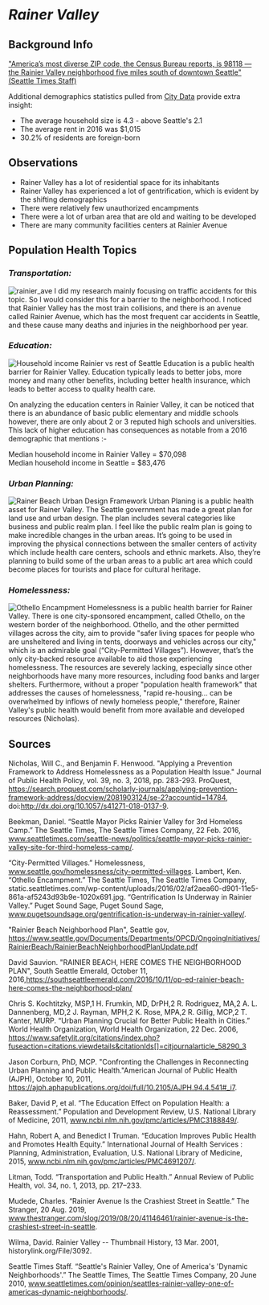 # **_Rainer Valley_**

## **Background Info**
["America’s most diverse ZIP code, the Census Bureau reports, is 98118 — the Rainier Valley neighborhood five miles south of downtown Seattle" (Seattle Times Staff)](https://www.seattletimes.com/opinion/seattles-rainier-valley-one-of-americas-dynamic-neighborhoods/)

Additional demographics statistics pulled from [City Data](https://www.city-data.com/neighborhood/Rainier-Valley-Seattle-WA.html) provide extra insight:
 - The average household size is 4.3 - above Seattle's 2.1
 - The average rent in 2016 was $1,015
 - 30.2% of residents are foreign-born


## **Observations**
- Rainer Valley has a lot of residential space for its inhabitants
- Rainer Valley has experienced a lot of gentrification, which is evident by the shifting demographics
- There were relatively few unauthorized encampments
- There were a lot of urban area that are old and waiting to be developed
- There are many community facilities centers at Rainier Avenue

## **Population Health Topics**
### _Transportation:_
![rainier_ave](https://www.seattle.gov/Images/Departments/SDOT/VisionZero/RainierAfter.png)
I did my research mainly focusing on traffic accidents for this topic. So I would consider this for a barrier to the neighborhood. I noticed that Rainier Valley has the most train collisions, and there is an avenue called Rainier Avenue, which has the most frequent car accidents in Seattle, and these cause many deaths and injuries in the neighborhood per year.

### _Education:_
![Household income Rainier vs rest of Seattle](https://societyhealth.vcu.edu/media/society-health/projects/ehi2/VCU-CSH-EarningsUnemploymentEducation-Outlined.jpg)
Education is a public health barrier for Rainier Valley. Education typically leads to better jobs, more money and many other benefits, including better health insurance, which leads to better access to quality health care.

On analyzing the education centers in Rainier Valley, it can be noticed that there is an abundance of basic public elementary and middle schools however, there are only about 2 or 3 reputed high schools and universities.
This lack of higher education has consequences as notable from a 2016 demographic that mentions :-

Median household income in Rainier Valley = $70,098<br>
Median household income in Seattle = $83,476


### _Urban Planning:_
![Rainer Beach Urban Design Framework](https://www.via-architecture.com/wp-content/uploads/2019/08/Rainier-Beach-Urban-Design-Framework-4_1500-1500x901.jpg)
Urban Planing is a public health asset for Rainer Valley. The Seattle government has made a great plan for land use and urban design. The plan includes several categories like business and public realm plan. I feel like the public realm plan is going to make incredible changes in the urban areas. It’s going to be used in improving the physical connections between the smaller centers of activity which include health care centers, schools and ethnic markets. Also, they’re planning to build some of the urban areas to a public art area which could become places for tourists and place for cultural heritage.
### _Homelessness:_
![Othello Encampment](https://static.seattletimes.com/wp-content/uploads/2016/02/af2aea60-d901-11e5-861a-af5243d93b9e-1020x691.jpg)
Homelessness is a public health barrier for Rainer Valley. There is one city-sponsored encampment, called Othello, on the western border of the neighborhood. Othello, and the other permitted villages across the city, aim to provide "safer living spaces for people who are unsheltered and living in tents, doorways and vehicles across our city," which is an admirable goal (“City-Permitted Villages”). However, that’s the only city-backed resource available to aid those experiencing homelessness. The resources are severely lacking, especially since other neighborhoods have many more resources, including food banks and larger shelters. Furthermore, without a proper "population health framework" that addresses the causes of homelessness, "rapid re-housing… can be overwhelmed by inflows of newly homeless people," therefore, Rainer Valley's public health would benefit from more available and developed resources (Nicholas).

## **Sources**
Nicholas, Will C., and Benjamin F. Henwood. "Applying a Prevention Framework to Address Homelessness as a Population Health Issue." Journal of Public Health Policy, vol. 39, no. 3, 2018, pp. 283-293. ProQuest, https://search.proquest.com/scholarly-journals/applying-prevention-framework-address/docview/2081903124/se-2?accountid=14784, doi:http://dx.doi.org/10.1057/s41271-018-0137-9.

Beekman, Daniel. “Seattle Mayor Picks Rainier Valley for 3rd Homeless Camp.” The Seattle Times, The Seattle Times Company, 22 Feb. 2016, www.seattletimes.com/seattle-news/politics/seattle-mayor-picks-rainier-valley-site-for-third-homeless-camp/.

“City-Permitted Villages.” Homelessness, www.seattle.gov/homelessness/city-permitted-villages.
Lambert, Ken. “Othello Encampment.” The Seattle Times, The Seattle Times Company, static.seattletimes.com/wp-content/uploads/2016/02/af2aea60-d901-11e5-861a-af5243d93b9e-1020x691.jpg. “Gentrification Is Underway in Rainier Valley.” Puget Sound Sage, Puget Sound Sage, www.pugetsoundsage.org/gentrification-is-underway-in-rainier-valley/.

"Rainier Beach Neighborhood Plan", Seattle gov, https://www.seattle.gov/Documents/Departments/OPCD/OngoingInitiatives/RainierBeach/RainierBeachNeighborhoodPlanUpdate.pdf

 David Sauvion. "RAINIER BEACH, HERE COMES THE NEIGHBORHOOD PLAN", South Seattle Emerald, October 11, 2016,https://southseattleemerald.com/2016/10/11/op-ed-rainier-beach-here-comes-the-neighborhood-plan/

Chris S. Kochtitzky, MSP,1 H. Frumkin, MD, DrPH,2 R. Rodriguez, MA,2 A. L. Dannenberg, MD,2 J. Rayman, MPH,2 K. Rose, MPA,2 R. Gillig, MCP,2 T. Kanter, MURP. “Urban Planning Crucial for Better Public Health in Cities.” World Health Organization, World Health Organization, 22 Dec. 2006, https://www.safetylit.org/citations/index.php?fuseaction=citations.viewdetails&citationIds[]=citjournalarticle_58290_3  

Jason Corburn, PhD, MCP. "Confronting the Challenges in Reconnecting Urban Planning and Public Health."American Journal of Public Health (AJPH), October 10, 2011, https://ajph.aphapublications.org/doi/full/10.2105/AJPH.94.4.541#_i7.   

Baker, David P, et al. “The Education Effect on Population Health: a Reassessment.” Population and Development Review, U.S. National Library of Medicine, 2011, www.ncbi.nlm.nih.gov/pmc/articles/PMC3188849/.

Hahn, Robert A, and Benedict I Truman. “Education Improves Public Health and Promotes Health Equity.” International Journal of Health Services : Planning, Administration, Evaluation, U.S. National Library of Medicine, 2015, www.ncbi.nlm.nih.gov/pmc/articles/PMC4691207/.

Litman, Todd. “Transportation and Public Health.” Annual Review of Public Health, vol. 34, no. 1, 2013, pp. 217–233.

Mudede, Charles. “Rainier Avenue Is the Crashiest Street in Seattle.” The Stranger, 20 Aug. 2019, www.thestranger.com/slog/2019/08/20/41146461/rainier-avenue-is-the-crashiest-street-in-seattle.

Wilma, David. Rainier Valley -- Thumbnail History, 13 Mar. 2001, historylink.org/File/3092.

Seattle Times Staff. “Seattle's Rainier Valley, One of America's 'Dynamic Neighborhoods'.” The Seattle Times, The Seattle Times Company, 20 June 2010, www.seattletimes.com/opinion/seattles-rainier-valley-one-of-americas-dynamic-neighborhoods/.
